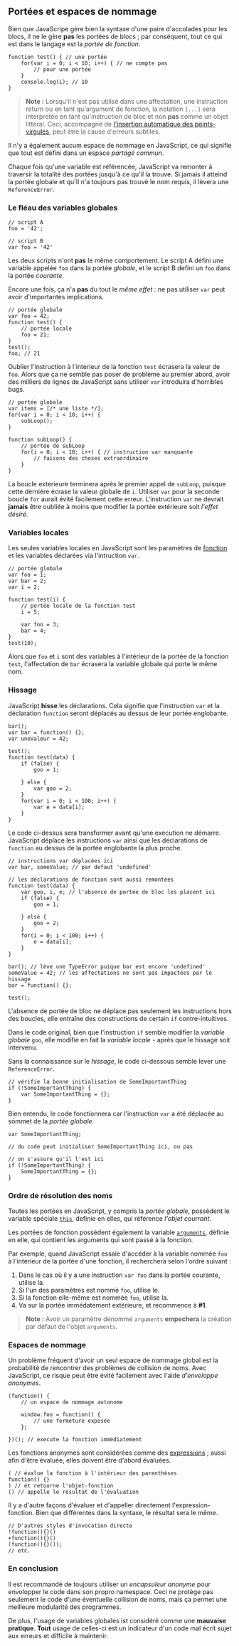 ## Portées et espaces de nommage

Bien que JavaScripe gère bien la syntaxe d'une paire d'accolades pour les blocs,
il ne le gère **pas** les portées de blocs ; par conséquent, tout ce qui est dans le
langage est la *portée de fonction*.

    function test() { // une portée
        for(var i = 0; i < 10; i++) { // ne compte pas
            // pour une portée
        }
        console.log(i); // 10
    }

> **Note :** Lorsqu'il n'est pas utilisé dans une affectation, une instruction return
> ou en tant qu'argument de fonction, la notation `{...}` sera interpretée en tant
> qu'instruction de bloc et non **pas** comme un objet littéral. Ceci, accompagné de
> [l'insertion automatique des points-virgules](#core.semicolon), peut être la cause
> d'erreurs subtiles.

Il n'y a également aucum espace de nommage en JavaScript, ce qui signifie que tout est
défini dans un espace *partagé commun*.

Chaque fois qu'une variable est référencée, JavaScript va remonter à traversir la totalité
des portées jusqu'à ce qu'il la trouve. Si jamais il atteind la portée globale et qu'il
n'a toujours pas trouvé le nom requis, il lèvera une `ReferenceError`.

### Le fléau des variables globales

    // script A
    foo = '42';

    // script B
    var foo = '42'

Les deux scripts n'ont **pas** le même comportement. Le script A défini une variable
appelée `foo` dans la portée *globale*, et le script B defini un `foo` dans la portée
*courante*.

Encore une fois, ça n'a **pas** du tout le *même effet* : ne pas utiliser `var` peut avoir
d'importantes implications.

    // portée globale
    var foo = 42;
    function test() {
        // portée locale
        foo = 21;
    }
    test();
    foo; // 21

Oublier l'instruction à l'interieur de la fonction `test` écrasera la valeur de `foo`.
Alors que ça ne semble pas poser de problème au premier abord, avoir des milliers de
lignes de JavaScript sans utiliser `var` introduira d'horribles bugs.

    // portée globale
    var items = [/* une liste */];
    for(var i = 0; i < 10; i++) {
        subLoop();
    }

    function subLoop() {
        // portée de subLoop
        for(i = 0; i < 10; i++) { // instruction var manquante
            // faisons des choses extraordinaire
        }
    }

La boucle exterieure terminera après le premier appel de `subLoop`, puisque cette
dernière écrase la valeur globale de `i`. Utiliser `var` pour la seconde boucle `for`
aurait évité facilement cette erreur. L'instruction `var` ne devrait **jamais** être
oubliée à moins que modifier la portée extérieure soit *l'effet désiré*.

### Variables locales

Les seules variables locales en JavaScript sont les paramètres de [fonction](#function.general)
et les variables déclarées via l'intruction `var`.

    // portée globale
    var foo = 1;
    var bar = 2;
    var i = 2;

    function test(i) {
        // portée locale de la fonction test
        i = 5;

        var foo = 3;
        bar = 4;
    }
    test(10);

Alors que `foo` et `i` sont des variables à l'intérieur de la portée de la fonction
`test`, l'affectation de `bar` écrasera la variable globale qui porte le même nom.

### Hissage

JavaScript **hisse** les déclarations. Cela signifie que l'instruction `var` et la
déclaration `function` seront déplacés au dessus de leur portée englobante.

    bar();
    var bar = function() {};
    var uneValeur = 42;

    test();
    function test(data) {
        if (false) {
            goo = 1;

        } else {
            var goo = 2;
        }
        for(var i = 0; i < 100; i++) {
            var e = data[i];
        }
    }

Le code ci-dessus sera transformer avant qu'une execution ne démarre. JavaScript déplace
les instructions `var` ainsi que les déclarations de `function` au dessus de la portée englobante
la plus proche.

    // instructions var déplacées ici
    var bar, someValue; // par defaut 'undefined'

    // les déclarations de fonction sont aussi remontées
    function test(data) {
        var goo, i, e; // l'absence de portée de bloc les placent ici
        if (false) {
            goo = 1;

        } else {
            goo = 2;
        }
        for(i = 0; i < 100; i++) {
            e = data[i];
        }
    }

    bar(); // lève une TypeError puique bar est encore 'undefined'
    someValue = 42; // les affectations ne sont pas impactées par le hissage
    bar = function() {};

    test();

L'absence de portée de bloc ne déplace pas seulement les instructions hors des
boucles, elle entraîne des constructions de certain `if` contre-intuitives.

Dans le code original, bien que l'instruction `if` semble modifier la *variable
globale* `goo`, elle modifie en fait la *variable locale* - après que le hissage
soit intervenu.

Sans la connaissance sur le *hissage*, le code ci-dessous semble lever une
`ReferenceError`.

    // vérifie la bonne initialisation de SomeImportantThing
    if (!SomeImportantThing) {
        var SomeImportantThing = {};
    }

Bien entendu, le code fonctionnera car l'instruction `var` a été déplacée au sommet
de la *portée globale*.

    var SomeImportantThing;

    // du code peut initialiser SomeImportantThing ici, ou pas

    // on s'assure qu'il l'est ici
    if (!SomeImportantThing) {
        SomeImportantThing = {};
    }

### Ordre de résolution des noms

Toutes les portées en JavaScript, y compris la *portée globale*, possèdent le variable
spéciale [`this`](#function.this), definie en elles, qui référence *l'objet courrant*.

Les portées de fonction possèdent également la variable [`arguments`](#function.arguments),
définie en elle, qui contient les arguments qui sont passé à la fonction.

Par exemple, quand JavaScript essaie d'accéder à la variable nommée `foo` à l'intérieur de
la portée d'une fonction, il recherchera selon l'ordre suivant :

 1. Dans le cas où il y a une instruction `var foo` dans la portée courante, utilise la.
 2. Si l'un des paramètres est nommé `foo`, utilise le.
 3. Si la fonction elle-même est nommée `foo`, utilise la.
 4. Va sur la portée immédatement extérieure, et recommence à **#1**.

> **Note :** Avoir un paramètre dénommé `arguments` **empechera** la création par défaut de
> l'objet `arguments`.

### Espaces de nommage

Un problème fréquent d'avoir un seul espace de nommage global est la probabilité de rencontrer
des problèmes de collision de noms. Avec JavaScript, ce risque peut être évité facilement avec
l'aide *d'enveloppe anonymes*.

    (function() {
        // un espace de nommage autonome

        window.foo = function() {
            // une fermeture exposée
        };

    })(); // execute la fonction immédiatement


Les fonctions anonymes sont considérées comme des [expressions](#function.general) ; aussi afin
d'être évaluée, elles doivent être d'abord évaluées.

    ( // évalue la fonction à l'intérieur des parenthèses
    function() {}
    ) // et retourne l'objet-fonction
    () // appelle le résultat de l'évaluation

Il y a d'autre façons d'évaluer et d'appeller directement l'expression-fonction. Bien que
différentes dans la syntaxe, le résultat sera le même.

    // D'autres styles d'invocation directe
    !function(){}()
    +function(){}()
    (function(){}());
    // etc.

### En conclusion

Il est recommandé de toujours utiliser un *encapsuleur anonyme* pour envolopper le code
dans son propro namespace. Ceci ne protège pas seulement le code d'une éventuelle collision
de noms, mais ça permet une meilleure modularité des programmes.

De plus, l'usage de variables globales ist considéré comme une **mauvaise pratique**. **Tout**
usage de celles-ci est un indicateur d'un code mal écrit sujet aux erreurs et difficile
à maintenir.
